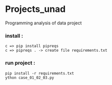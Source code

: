 # Projects_unad
Programming analysis of data project 

### install :

```
c => pip install pipreqs
c => pipreqs . -> create file requirements.txt
```
### run project :

```
pip install -r requirements.txt
ython case_01_02_03.py
```